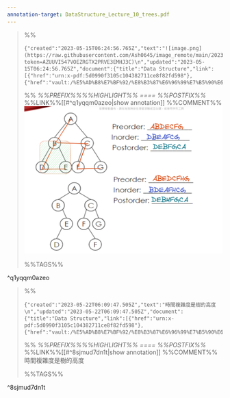```yaml
---
annotation-target: DataStructure_Lecture_10_trees.pdf
---
```



>%%
>```annotation-json
>{"created":"2023-05-15T06:24:56.765Z","text":"![image.png](https://raw.githubusercontent.com/Ash0645/image_remote/main/202305151438001.png?token=AZUUVI547VOEZRGTX2PRVE3EMHJ3C)\n","updated":"2023-05-15T06:24:56.765Z","document":{"title":"Data Structure","link":[{"href":"urn:x-pdf:5d0990f3105c104382711ce8f82fd598"},{"href":"vault:/%E5%AD%B8%E7%BF%92/%E8%B3%87%E6%96%99%E7%B5%90%E6%A7%8B/DataStructure_Lecture_10_trees.pdf"}],"documentFingerprint":"5d0990f3105c104382711ce8f82fd598"},"uri":"vault:/%E5%AD%B8%E7%BF%92/%E8%B3%87%E6%96%99%E7%B5%90%E6%A7%8B/DataStructure_Lecture_10_trees.pdf"}
>```
>%%
>*%%PREFIX%%%%HIGHLIGHT%% ==== %%POSTFIX%%*
>%%LINK%%[[#^q1yqqm0azeo|show annotation]]
>%%COMMENT%%
>![image.png](https://raw.githubusercontent.com/Ash0645/image_remote/main/202305151438001.png?token=AZUUVI547VOEZRGTX2PRVE3EMHJ3C)
>
>%%TAGS%%
>
^q1yqqm0azeo


>%%
>```annotation-json
>{"created":"2023-05-22T06:09:47.505Z","text":"時間複雜度是樹的高度\n","updated":"2023-05-22T06:09:47.505Z","document":{"title":"Data Structure","link":[{"href":"urn:x-pdf:5d0990f3105c104382711ce8f82fd598"},{"href":"vault:/%E5%AD%B8%E7%BF%92/%E8%B3%87%E6%96%99%E7%B5%90%E6%A7%8B/DataStructure_Lecture_10_trees.pdf"}],"documentFingerprint":"5d0990f3105c104382711ce8f82fd598"},"uri":"vault:/%E5%AD%B8%E7%BF%92/%E8%B3%87%E6%96%99%E7%B5%90%E6%A7%8B/DataStructure_Lecture_10_trees.pdf"}
>```
>%%
>*%%PREFIX%%%%HIGHLIGHT%% ==== %%POSTFIX%%*
>%%LINK%%[[#^8sjmud7dn1t|show annotation]]
>%%COMMENT%%
>時間複雜度是樹的高度
>
>%%TAGS%%
>
^8sjmud7dn1t
